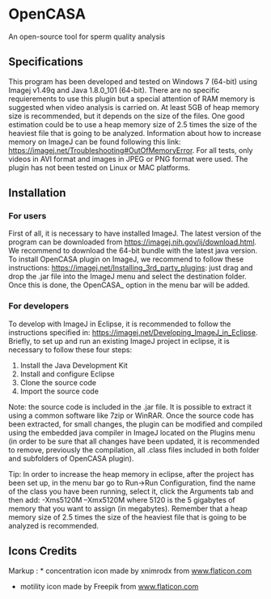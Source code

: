 # OpenCASA
An open-source tool for sperm quality analysis
## Specifications

This program has been developed and tested on Windows 7 (64-bit) using  Imagej v1.49q and Java 1.8.0_101 (64-bit). There are no specific requierements to use this plugin but a special attention of RAM memory is suggested when video analysis is carried on. At least 5GB of heap memory size is recommended, but it depends on the size of the files. One good estimation could be to use a heap memory size of 2.5 times the size of the heaviest file that is going to be analyzed. Information about how to increase memory on ImageJ can be found following this link: https://imagej.net/Troubleshooting#OutOfMemoryError. For all tests, only videos in AVI format and images in JPEG or PNG format were used. The plugin has not been tested on Linux or MAC platforms.

## Installation

### For users

First of all, it is necessary to have installed ImageJ. The latest version of the program can be downloaded from https://imagej.nih.gov/ij/download.html. We recommend to download the 64-bit bundle with the latest java version.
To install OpenCASA plugin on ImageJ, we recommend to follow these instructions: https://imagej.net/Installing_3rd_party_plugins: just drag and drop the .jar file into the ImageJ menu and select the destination folder. Once this is done, the OpenCASA_ option in the menu bar will be added.

### For developers

To develop with ImageJ in Eclipse, it is recommended to follow the instructions specified in: https://imagej.net/Developing_ImageJ_in_Eclipse. Briefly, to set up and run an existing ImageJ project in eclipse, it is necessary to follow these four steps:
1.	Install the Java Development Kit
2.	Install and configure Eclipse
3.	Clone the source code
4.	Import the source code

Note: the source code is included in the .jar file. It is possible to extract it using a common software like 7zip or WinRAR. Once the source code has been extracted, for small changes, the plugin can be modified and compiled using the embedded java compiler in ImageJ located on the Plugins menu (in order to be sure that all changes have been updated, it is recommended to remove, previously the compilation, all .class files included in both folder and subfolders of OpenCASA plugin).

Tip: In order to increase the heap memory in eclipse, after the project has been set up, in the menu bar go to  Run->Run Configuration, find the name of the class you have been running, select it, click the Arguments tab and then add:
-Xms5120M –Xmx5120M
where 5120 is the 5 gigabytes of memory that you want to assign (in megabytes). Remember that a heap memory size of 2.5 times the size of the heaviest file that is going to be analyzed is recommended.


## Icons Credits

Markup : * concentration icon made by xnimrodx from www.flaticon.com
* motility icon made by Freepik from www.flaticon.com

